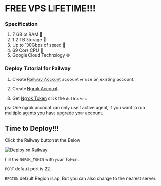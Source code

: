 # FREE VPS LIFETIME!!!

### Specification 
1. 7 GB of RAM 💽
2. 1.2 TB Storage 💾
3. Up to 100Gbps of speed 🚀
4. 69 Core CPU 🚥
5. Google Cloud Technology 🌐

### Deploy Tutorial for Railway

1. Create [Railway Account](https://railway.app) account or use an existing account.

2. Create [Ngrok Account](https://dashboard.ngrok.com/).

3. Get [Ngrok Token](https://dashboard.ngrok.com/auth) click the `Authtoken`.

ps: One ngrok account can only use 1 active agent, if you want to run multiple agents you have upgrade your account.

## Time to Deploy!!!

Click the Railway button at the Below 

[![Deploy on Railway](https://railway.app/button.svg)](https://railway.app/new/template/BzFWCH)

Fill the `NGROK_TOKEN` with your Token.

`PORT` default port is 22.

`REGION` default Region is ap, But you can also change to the nearest server.
